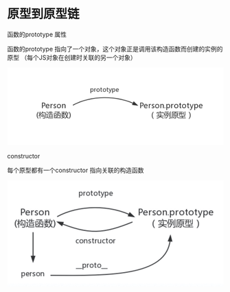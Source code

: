 # 原型到原型链

函数的prototype 属性

函数的prototype 指向了一个对象，这个对象正是调用该构造函数而创建的实例的原型 （每个JS对象在创建时关联的另一个对象）

![](<../.gitbook/assets/image (1).png>)

constructor

每个原型都有一个constructor 指向关联的构造函数

![](../.gitbook/assets/image.png)

